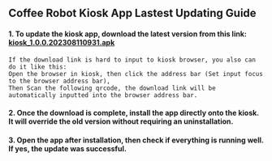 ## Coffee Robot Kiosk App Lastest Updating Guide

#### 1. To update the kiosk app, download the latest version from this link: [kiosk_1.0.0.202308110931.apk](https://raw.githubusercontent.com/HestiaTeam/Docs/main/Kiosk/Files/1.0.0.202308110931.apk)
```
If the download link is hard to input to kiosk browser, you also can do it like this:
Open the browser in kiosk, then click the address bar (Set input focus to the browser address bar),
Then Scan the following qrcode, the download link will be automatically inputted into the browser address bar.
```
#### 2. Once the download is complete, install the app directly onto the kiosk. It will override the old version without requiring an uninstallation.
#### 3. Open the app after installation, then check if everything is running well. If yes, the update was successful.
